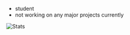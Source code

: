 - student
- not working on any major projects currently

![Stats](https://github-readme-stats.vercel.app/api?username=counterfeited&theme=discord_old_blurple&show_icons=true)
